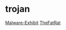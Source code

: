 # trojan

[Malware-Exhibit](https://github.com/alvin-tosh/Malware-Exhibit)
[TheFatRat](https://github.com/screetsec/TheFatRat)
